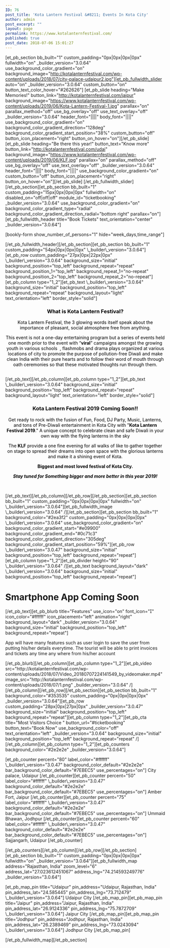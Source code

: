 ```yaml
---
ID: 76
post_title: 'Kota Lantern Festival &#8211; Events In Kota City'
author: admin
post_excerpt: ""
layout: page
permalink: https://www.kotalanternfestival.com/
published: true
post_date: 2018-07-06 15:01:27
---
```

[et_pb_section bb_built="1" custom_padding="0px|0px|0px|0px" fullwidth="on" \_builder\_version="3.0.64" use_background_color_gradient="on" background_image="http://kotalanternfestival.com/wp-content/uploads/2018/07/city-palace-udaipur2.jpg"][et_pb_fullwidth_slider auto="on" \_builder\_version="3.0.64" custom_button="on" button_text_color_hover="#262626"] [et_pb_slide heading="Make Memories!" button_link="http://kotalanternfestival.com/jaipur" background_image="https://www.kotalanternfestival.com/wp-content/uploads/2019/06/Kota-Lantern-Festival-1.jpg" parallax="on" parallax_method="off" use_bg_overlay="off" use_text_overlay="off" \_builder\_version="3.0.64" header_font="||||" body_font="||||" use_background_color_gradient="on" background_color_gradient_direction="128deg" background_color_gradient_start_position="38%" custom_button="off" button_icon_placement="right" button_on_hover="on"][/et_pb_slide][et_pb_slide heading="Be there this year!" button_text="Know more" button_link="http://kotalanternfestival.com/udai" background_image="https://www.kotalanternfestival.com/wp-content/uploads/2019/06/KLF.jpg" parallax="on" parallax_method="off" use_bg_overlay="off" use_text_overlay="off" \_builder\_version="3.0.64" header_font="||||" body_font="||||" use_background_color_gradient="on" custom_button="off" button_icon_placement="right" button_on_hover="on"][/et_pb_slide] [/et_pb_fullwidth_slider][/et_pb_section][et_pb_section bb_built="1" custom_padding="15px|0px|0px|0px" fullwidth="on" disabled_on="off|off|off" module_id="ticketbooking" \_builder\_version="3.0.64" use_background_color_gradient="on" background_color_gradient_type="radial" background_color_gradient_direction_radial="bottom right" parallax="on"][et_pb_fullwidth_header title="Book Tickets" text_orientation="center" \_builder\_version="3.0.64"] <p style="text-align: left;">
  [bookly-form show_number_of_persons="1" hide="week_days,time_range"]
</p> [/et_pb_fullwidth_header][/et_pb_section][et_pb_section bb_built="1" custom_padding="54px|0px|0px|0px" \_builder\_version="3.0.64"][et_pb_row custom_padding="27px|0px|22px|0px" \_builder\_version="3.0.64" background_size="initial" background_position="top_left" background_repeat="repeat" background_position_1="top_left" background_repeat_1="no-repeat" background_position_2="top_left" background_repeat_2="no-repeat"][et_pb_column type="1_2"][et_pb_text \_builder\_version="3.0.64" background_size="initial" background_position="top_left" background_repeat="repeat" background_layout="light" text_orientation="left" border_style="solid"] 

<h3 style="text-align: center;">
  <span style="color: #000000;"><strong>What is Kota Lantern Festival?</strong></span>
</h3>

<p style="text-align: center;">
  <span style="color: #000000;">Kota Lantern Festival, the 3 glowing words itself speak about the importance of pleasant, social atmosphere free from anything.</span>
</p>

<p style="text-align: center;">
  <span style="color: #000000;">This event is not a one-day entertaining program but a series of events held one month prior to the event with “<strong>viral</strong>” campaigns amongst the growing youth in various schools  , flashmobs and drama plays organized at various locations of city to promote the purpose of pollution-free Diwali and make clean India with their pure hearts and to follow their word of mouth through oath ceremonies so that these motivated thoughts run through them.</span>
</p>

<h2 style="text-align: center;">
</h2> [/et_pb_text][/et_pb_column][et_pb_column type="1_2"][et_pb_text \_builder\_version="3.0.64" background_size="initial" background_position="top_left" background_repeat="repeat" background_layout="light" text_orientation="left" border_style="solid"] 

<h3 style="text-align: center;">
  <span style="color: #000000;"><strong>Kota Lantern Festival 2019 Coming Soon!!</strong></span>
</h3>

<p style="text-align: center;">
  <span style="color: #000000;">Get ready to rock with the fusion of Fun, Food, DJ Party, Music, Lanterns, and tons of Pre-Diwali entertainment in Kota City with "<strong>Kota Lantern Festival 2019</strong>." A unique concept to celebrate clean and safe Diwali in your own way with the flying lanterns in the sky</span>
</p>

<p style="text-align: center;">
  <span style="color: #000000;">The <strong>KLF</strong> provide a one fine evening for all walks of like to gather together on stage to spread their dreams into open space with the glorious lanterns and make it a shining event of Kota.</span>
</p>

<p style="text-align: center;">
  <span style="color: #000000;"><strong>Biggest and most loved festival of Kota City.</strong></span>
</p>

<p style="text-align: center;">
  <span style="color: #000000;"><em><strong>Stay tuned for Something bigger and more better in this year 2019!</strong></em></span>
</p>

<p style="text-align: center;">
  <span style="color: #000000;"> </span>
</p>

<div class="event-description-html" style="text-align: center;">
</div> [/et_pb_text][/et_pb_column][/et_pb_row][/et_pb_section][et_pb_section bb_built="1" custom_padding="0px|0px|0px|0px" fullwidth="on" \_builder\_version="3.0.64"][et_pb_fullwidth_image \_builder\_version="3.0.64" /][/et_pb_section][et_pb_section bb_built="1" background_color="#2ea3f2" custom_padding="0px|0px|0px|0px" \_builder\_version="3.0.64" use_background_color_gradient="on" background_color_gradient_start="#e09900" background_color_gradient_end="#0c71c3" background_color_gradient_direction="305deg" background_color_gradient_start_position="59%"][et_pb_row \_builder\_version="3.0.47" background_size="initial" background_position="top_left" background_repeat="repeat"][et_pb_column type="1_2"][et_pb_divider height="90" \_builder\_version="3.0.64" /][et_pb_text background_layout="dark" \_builder\_version="3.0.64" background_size="initial" background_position="top_left" background_repeat="repeat"] 

# Smartphone App Coming Soon

<p style="text-align: left;">
  [/et_pb_text][et_pb_blurb title="Features" use_icon="on" font_icon="" icon_color="#ffffff" icon_placement="left" animation="right" background_layout="dark" _builder_version="3.0.64" background_size="initial" background_position="top_left" background_repeat="repeat"]
</p> App will have many features such as user login to save the user from putting his/her details everytime. The tourist will be able to print invoices and tickets any time any where from his/her account 

<p style="text-align: left;">
  [/et_pb_blurb][/et_pb_column][et_pb_column type="1_2"][et_pb_video src="http://kotalanternfestival.com/wp-content/uploads/2018/07/Video_20180707224141549_by_videomaker.mp4" image_src="http://kotalanternfestival.com/wp-content/uploads/2018/07/1.png" _builder_version="3.0.64" /][/et_pb_column][/et_pb_row][/et_pb_section][et_pb_section bb_built="1" background_color="#353535" custom_padding="0px|0px|0px|0px" _builder_version="3.0.64"][et_pb_row custom_padding="28px|0px|27px|0px" _builder_version="3.0.47" background_size="initial" background_position="top_left" background_repeat="repeat"][et_pb_column type="1_2"][et_pb_cta title="Most Visitors Choice " button_url="#ticketbooking" button_text="Book Now" use_background_color="off" text_orientation="left" _builder_version="3.0.64" background_size="initial" background_position="top_left" background_repeat="repeat" /][/et_pb_column][et_pb_column type="1_2"][et_pb_counters background_color="#2e2e2e" _builder_version="3.0.64"]
</p> [et_pb_counter percent="80" label_color="#ffffff" \_builder\_version="3.0.47" background_color_default="#2e2e2e" bar_background_color_default="#7EBEC5" use_percentages="on"] City palace, Udaipur [/et_pb_counter][et_pb_counter percent="50" label_color="#ffffff" \_builder\_version="3.0.47" background_color_default="#2e2e2e" bar_background_color_default="#7EBEC5" use_percentages="on"] Amber Fort, Jaipur [/et_pb_counter][et_pb_counter percent="75" label_color="#ffffff" \_builder\_version="3.0.47" background_color_default="#2e2e2e" bar_background_color_default="#7EBEC5" use_percentages="on"] Ummaid Bhawan, Jodhpur [/et_pb_counter][et_pb_counter percent="60" label_color="#ffffff" \_builder\_version="3.0.47" background_color_default="#2e2e2e" bar_background_color_default="#7EBEC5" use_percentages="on"] Sajjangarh, Udaipur [/et_pb_counter] 

<p style="text-align: left;">
  [/et_pb_counters][/et_pb_column][/et_pb_row][/et_pb_section][et_pb_section bb_built="1" custom_padding="0px|0px|0px|0px" fullwidth="on" _builder_version="3.0.64"][et_pb_fullwidth_map address="Rajasthan, India" zoom_level="6" address_lat="27.023612451067" address_lng="74.214593249776" _builder_version="3.0.64"]
</p> [et_pb_map_pin title="Udaipur" pin_address="Udaipur, Rajasthan, India" pin_address_lat="24.585445" pin_address_lng="73.712479" \_builder\_version="3.0.64"] Udaipur City [/et_pb_map_pin][et_pb_map_pin title="Jaipur" pin_address="Jaipur, Rajasthan, India" pin_address_lat="26.9124336" pin_address_lng="75.7872709" \_builder\_version="3.0.64"] Jaipur City [/et_pb_map_pin][et_pb_map_pin title="Jodhpur" pin_address="Jodhpur, Rajasthan, India" pin_address_lat="26.2389469" pin_address_lng="73.0243094" \_builder\_version="3.0.64"] Jodhpur City [/et_pb_map_pin] 

<p style="text-align: left;">
  [/et_pb_fullwidth_map][/et_pb_section]
</p>